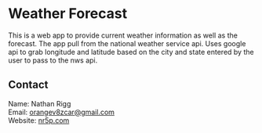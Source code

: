 # Weather Forecast

This is a web app to provide current weather information as well as the forecast.
The app pull from the national weather service api. Uses google api to grab longitude and latitude based on the city and state entered by the user to pass to the nws api. 

## Contact
Name: Nathan Rigg  
Email: [orangev8zcar@gmail.com](orangev8zcar@gmail.com)  
Website: [nr5p.com](nr5p.com)
